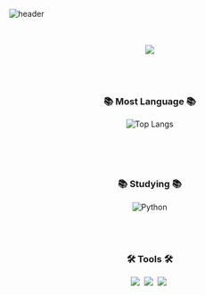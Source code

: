 ![header](https://capsule-render.vercel.app/api?type=transparent&text=ChangYoung's+GitHub&fontColor=000000&fontSize=20)

<br>
<br>
<!-- 잔디 -->
<div align="center">
  <img src="https://ghchart.rshah.org/33333/Chang558"/>
</div>

<br>
<br>
<br>

<h3 align="center">📚 Most Language 📚</h3>
<p align="center">
  <img src="https://github-readme-stats.vercel.app/api/top-langs/?username=Chang558&layout=donut" alt="Top Langs" />
</p>

<br>
<br>
<br>

<h3 align="center">📚 Studying 📚</h3>
<div align="center">
  <img alt="Python" src ="https://img.shields.io/badge/Python-3776AB.svg?&style=flat-square&logo=Python&logoColor=white"/>
</div>

<br>
<br>
<br>

<h3 align="center">🛠 Tools 🛠</h3>
<div align="center">
  <img src="https://img.shields.io/badge/git-F05033.svg?style=for-the-badge&logo=git&logoColor=white" />&nbsp
  <img src="https://img.shields.io/badge/github-181717.svg?style=for-the-badge&logo=github&logoColor=white" />&nbsp
  <img src="https://img.shields.io/badge/Notion-F3F3F3.svg?style=for-the-badge&logo=notion&logoColor=black" />&nbsp
</div>
